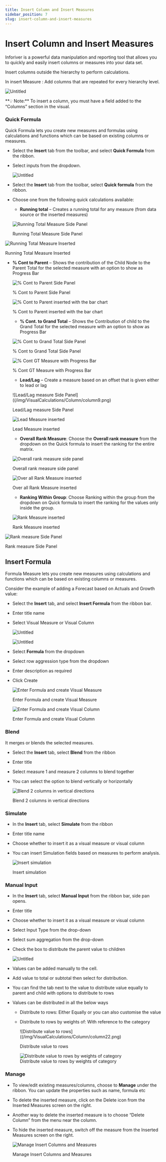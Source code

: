```yaml
---
title: Insert Column and Insert Measures
sidebar_position: 7
slug: insert-column-and-insert-measures
---
```


# Insert Column and Insert Measures

Inforiver is a powerful data manipulation and reporting tool that allows you to quickly and easily insert columns or measures into your data set.

Insert columns outside the hierarchy to perform calculations.

In insert Measure : Add columns that are repeated for every hierarchy level.

![Untitled](/img/VisualCalculations/Column/column1.png)

<aside>
**💡 Note:** To insert a column, you must have a field added to the “Columns” section in the visual.

</aside>

### Quick Formula

Quick Formula lets you create new measures and formulas using calculations and functions which can be based on existing columns or measures.

- Select the **Insert** tab from the toolbar, and select **Quick Formula** from the ribbon.
- Select inputs from the dropdown.
    
    ![Untitled](/img/VisualCalculations/Column/column2.png)

- Select the **Insert** tab from the toolbar, select **Quick formula** from the ribbon.
- Choose one from the following quick calculations available:
    - **Running total** – Creates a running total for any measure (from data source or the inserted measures)
    
    ![Running Total Measure Side Panel](/img/VisualCalculations/Column/column3.png)

    Running Total Measure Side Panel
    

![Running Total Measure Inserted](/img/VisualCalculations/Column/column4.png)

Running Total Measure Inserted

- **% Cont to Parent** – Shows the contribution of the Child Node to the Parent Total for the selected measure with an option to show as Progress Bar
    
    ![% Cont to Parent Side Panel](/img/VisualCalculations/Column/column5.png)
    
    % Cont to Parent Side Panel
    
    ![% Cont to Parent inserted with the bar chart](/img/VisualCalculations/Column/column6.png)

    % Cont to Parent inserted with the bar chart
    
    - **% Cont. to Grand Total** – Shows the Contribution of child to the Grand Total for the selected measure with an option to show as Progress Bar
    
    ![% Cont to Grand Total Side Panel](/img/VisualCalculations/Column/column7.png)

    % Cont to Grand Total Side Panel
    
    ![% Cont GT Measure with Progress Bar](/img/VisualCalculations/Column/column8.png)   

    % Cont GT Measure with Progress Bar
    
    - **Lead/Lag** – Create a measure based on an offset that is given either to lead or lag
    
    ![Lead/Lag  measure Side Panel]((/img/VisualCalculations/Column/column9.png)
    
    Lead/Lag  measure Side Panel
    
    ![Lead Measure inserted](/img/VisualCalculations/Column/column10.png)
    
    Lead Measure inserted
    
    - **Overall Rank Measure**: Choose the **Overall rank measure** from the dropdown on the Quick formula to insert the ranking for the entire matrix.
    
    ![Overall rank measure side panel](/img/VisualCalculations/Column/column11.png)
    
    Overall rank measure side panel
    
    ![Over all Rank Measure inserted](/img/VisualCalculations/Column/column12.png)

    Over all Rank Measure inserted
    
    - **Ranking Within Group**:  Choose Ranking within the group from the dropdown on Quick formula to insert the ranking for the values only inside the group.
    
    ![Rank Measure inserted](/img/VisualCalculations/Column/column13.png)
    
    Rank Measure inserted
    

![Rank measure Side Panel](/img/VisualCalculations/Column/column14.png)

Rank measure Side Panel

## Insert Formula

Formula Measure lets you create new measures using calculations and functions which can be based on existing columns or measures.

Consider the example of adding a Forecast based on Actuals and Growth value:

- Select the **Insert** tab, and select **Insert Formula** from the ribbon bar.
- Enter title name
- Select Visual Measure or Visual Column
    
    ![Untitled](/img/VisualCalculations/Column/column15.png)

    ![Untitled](/img/VisualCalculations/Column/column16.png)
    
- Select **Formula** from the dropdown
- Select row aggression type from the dropdown
- Enter description as required
- Click Create
    
    ![Enter Formula and create Visual Measure](/img/VisualCalculations/Column/column17.png)
    
    Enter Formula and create Visual Measure
    
    ![Enter Formula and create Visual Column](/img/VisualCalculations/Column/column18.png)
    
    Enter Formula and create Visual Column
    

### Blend

It merges or blends the selected measures. 

- Select the **Insert** tab, select **Blend** from the ribbon
- Enter title
- Select measure 1 and measure 2 columns to blend together
- You can select the option to blend vertically or horizontally
    
    ![Blend 2 columns in vertical directions](/img/VisualCalculations/Column/column19.png)
    
    Blend 2 columns in vertical directions
    

### Simulate

- In the **Insert** tab, select **Simulate** from the ribbon
- Enter title name
- Choose whether to insert it as a visual measure or visual column
- You can insert Simulation fields based on measures to perform analysis.
    
    ![Insert simulation ](/img/VisualCalculations/Column/column20.png)
    
    Insert simulation 
    

### Manual Input

- In the **Insert** tab, select **Manual Input** from the ribbon bar, side pan opens.
- Enter title
- Choose whether to insert it as a visual measure or visual column
- Select Input Type from the drop-down
- Select sum aggregation from the drop-down
- Check the box to distribute the parent value to children
    
    ![Untitled](/img/VisualCalculations/Column/column21.png)

- Values can be added manually to the cell.
- Add value to total or subtotal then select for distribution.
- You can find the tab next to the value to distribute value equally to parent and child with options to distribute to rows
- Values can be distributed in all the below ways
    - Distribute to rows: Either Equally or you can also customise the value
    - Distribute to rows by weights of: With reference to the category
        
        ![Distribute value to rows]((/img/VisualCalculations/Column/column22.png)
        
        Distribute value to rows
        
        ![Distribute value to rows by weights of category](/img/VisualCalculations/Column/column23.png)  
        Distribute value to rows by weights of category
        

### Manage

- To view/edit existing measures/columns, choose to **Manage** under the ribbon. You can update the properties such as name, formula etc
- To delete the inserted measure, click on the Delete icon from the Inserted Measures screen on the right.
- Another way to delete the inserted measure is to choose “Delete Column” from the menu near the column.
- To hide the inserted measure, switch off the measure from the Inserted Measures screen on the right.
    
    ![Manage Insert Columns and Measures](/img/VisualCalculations/Column/column24.png)
    
    Manage Insert Columns and Measures